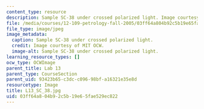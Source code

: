 ```yaml
---
content_type: resource
description: Sample SC-38 under crossed polarized light. Image courtesy of MIT OCW.
file: /media/courses/12-109-petrology-fall-2005/03ff64a804b92c5b19e65fae529ec822_L13_SC_38.jpg
file_type: image/jpeg
image_metadata:
  caption: Sample SC-38 under crossed polarized light.
  credit: Image courtesy of MIT OCW.
  image-alt: Sample SC-38 under crossed polarized light.
learning_resource_types: []
ocw_type: OCWImage
parent_title: Lab 13
parent_type: CourseSection
parent_uid: 93423b65-c3dc-c096-98bf-a16321e35e8d
resourcetype: Image
title: L13_SC_38.jpg
uid: 03ff64a8-04b9-2c5b-19e6-5fae529ec822
---
```

